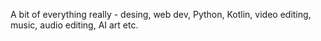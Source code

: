 A bit of everything really - desing, web dev, Python, Kotlin, video editing, music, audio editing, AI art etc.
<!---
maksiksking/maksiksking is a ✨ special ✨ repository because its `README.md` (this file) appears on your GitHub profile.
You can click the Preview link to take a look at your changes.
--->
